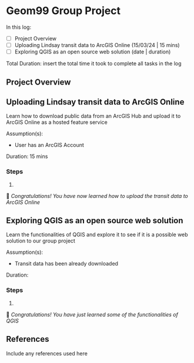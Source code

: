 # Geom99 Group Project

In this log:

- [ ] Project Overview
- [ ] Uploading Lindsay transit data to ArcGIS Online (15/03/24 | 15 mins)
- [ ] Exploring QGIS as an open source web solution (date | duration)

Total Duration: insert the total time it took to complete all tasks in the log

## Project Overview


## Uploading Lindsay transit data to ArcGIS Online

Learn how to download public data from an ArcGIS Hub and upload it to ArcGIS Online as a hosted feature service

Assumption(s):
- User has an ArcGIS Account

Duration: 15 mins

### Steps

1. 

:tada: *Congratulations! You have now learned how to upload the transit data to ArcGIS Online*


## Exploring QGIS as an open source web solution

Learn the functionalities of QGIS and explore it to see if it is a possible web solution to our group project

Assumption(s):
- Transit data has been already downloaded

Duration: 

### Steps

1. 

:tada: *Congratulations! You have just learned some of the functionalities of QGIS*


## References

Include any references used here